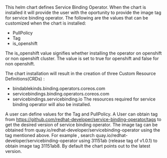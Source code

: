 This helm chart defines Service Binding Operator. When the chart is installed it will provide the user with the oportunity to provide the image tag for service binding operator. The following are the values that can be customized when the chart is installed:

- PullPolicy
- Tag
- is_openshift

The is_openshift value signifies whether installing the operator on openshift or non openshift cluster. The value is set to true for openshift and false for non openshift.

The chart installation will result in the creation of three Custom Resource Definitions(CRDs) :
- bindablekinds.binding.operators.coreos.com
- servicebindings.binding.operators.coreos.com
- servicebindings.servicebinding.io
The resources required for service binding operator will also be installed.

A user can define values for the Tag and PullPolicy. A  User can obtain tag from https://github.com/redhat-developer/service-binding-operator/tags to get the desired version of service binding operator. The image tag can be obtained from quay.io/redhat-developer/servicebinding-operator using the tag mentioned above. For example , search quay.io/redhat-developer/servicebinding-operator using 31151ab (release tag of v1.0.1) to obtain image tag  31151ab8. By default the chart points out to the latest version.

